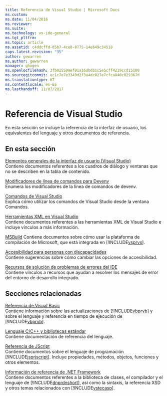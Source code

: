 ```yaml
---
title: Referencia de Visual Studio | Microsoft Docs
ms.custom: 
ms.date: 11/04/2016
ms.reviewer: 
ms.suite: 
ms.technology: vs-ide-general
ms.tgt_pltfrm: 
ms.topic: article
ms.assetid: c4ddcffd-d5b7-4ce8-8775-14e649c34518
caps.latest.revision: "35"
author: gewarren
ms.author: gewarren
manager: ghogen
ms.openlocfilehash: 3fb02550aef01a16dbdb1c5e5cff4219ccd15100
ms.sourcegitcommit: ec1c7e7e3349d2f3a4dc027e7cfca840c029367d
ms.translationtype: HT
ms.contentlocale: es-ES
ms.lasthandoff: 11/07/2017
---
```

# <a name="visual-studio-reference"></a>Referencia de Visual Studio
En esta sección se incluye la referencia de la interfaz de usuario, los equivalentes del lenguaje y otros documentos de referencia.  
  
## <a name="in-this-section"></a>En esta sección  
 [Elementos generales de la interfaz de usuario (Visual Studio)](../../ide/reference/general-user-interface-elements-visual-studio.md)  
 Contiene documentos referentes a los cuadros de diálogo y ventanas que no se describen en la tabla de contenido.  
  
 [Modificadores de línea de comandos para Devenv](../../ide/reference/devenv-command-line-switches.md)  
 Enumera los modificadores de la línea de comandos de devenv.  
  
 [Comandos de Visual Studio](../../ide/reference/visual-studio-commands.md)  
 Explica cómo utilizar los comandos de Visual Studio desde la ventana Comandos.  
  
 [Herramientas XML en Visual Studio](../../xml-tools/xml-tools-in-visual-studio.md)  
 Contiene documentos referentes a las herramientas XML de Visual Studio e incluye vínculos a más información.  
  
 [MSBuild](../../msbuild/msbuild.md) Contiene documentos sobre cómo usar la plataforma de compilación de Microsoft, que está integrada en [!INCLUDE[vsprvs](../../code-quality/includes/vsprvs_md.md)].  
  
 [Accesibilidad para personas con discapacidades](../../ide/reference/accessibility-for-people-with-disabilities.md)  
 Contiene sugerencias sobre cómo cambiar las opciones de accesibilidad.  
  
 [Recursos de solución de problemas de errores del IDE](../../ide/reference/resources-for-troubleshooting-integrated-development-environment-errors.md)  
 Contiene vínculos a recursos que ayudan a resolver los mensajes de error del entorno de desarrollo integrado.  
  
## <a name="related-sections"></a>Secciones relacionadas  
 [Referencia de Visual Basic](/dotnet/visual-basic/reference/index)  
 Contiene información sobre las actualizaciones de [!INCLUDE[vbprvb](../../code-quality/includes/vbprvb_md.md)] y sobre el lenguaje y referencia en tiempo de ejecución de [!INCLUDE[vbprvb](../../code-quality/includes/vbprvb_md.md)].  
  
 [Lenguaje C/C++ y bibliotecas estándar](/cpp/cpp/c-cpp-language-and-standard-libraries)  
 Contiene documentación de referencia del lenguaje.  
  
 [Referencia de JScript](http://msdn.microsoft.com/en-us/2e47f004-963c-4661-b887-a14e4660aadd)  
 Contiene documentos sobre el lenguaje de programación [!INCLUDE[jsprjscript](../../debugger/debug-interface-access/includes/jsprjscript_md.md)]. Incluye propiedades, métodos, objetos, funciones y otros elementos.  
  
 [Información de referencia de .NET Framework](/dotnet/visual-basic/reference/net-framework-reference-information)  
 Contiene documentos referentes a la biblioteca de clases, el compilador y el lenguaje de [!INCLUDE[dnprdnshort](../../code-quality/includes/dnprdnshort_md.md)], así como la sintaxis, la referencia XSD y otros temas relacionados con [!INCLUDE[vstecasp](../../code-quality/includes/vstecasp_md.md)].